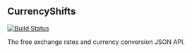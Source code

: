 ## CurrencyShifts
[![Build Status](https://travis-ci.org/SelimSalihovic/currencyshifts.svg)](https://travis-ci.org/SelimSalihovic/currencyshifts)

The free exchange rates and currency conversion JSON API.

